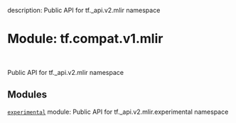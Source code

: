 description: Public API for tf._api.v2.mlir namespace

<div itemscope itemtype="http://developers.google.com/ReferenceObject">
<meta itemprop="name" content="tf.compat.v1.mlir" />
<meta itemprop="path" content="Stable" />
</div>

# Module: tf.compat.v1.mlir

<!-- Insert buttons and diff -->

<table class="tfo-notebook-buttons tfo-api nocontent" align="left">

</table>



Public API for tf._api.v2.mlir namespace



## Modules

[`experimental`](../../../tf/compat/v1/mlir/experimental.md) module: Public API for tf._api.v2.mlir.experimental namespace

